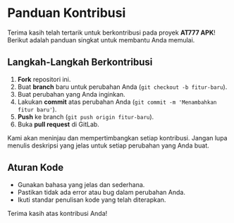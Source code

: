 # Panduan Kontribusi

Terima kasih telah tertarik untuk berkontribusi pada proyek **AT777 APK**! Berikut adalah panduan singkat untuk membantu Anda memulai.

## Langkah-Langkah Berkontribusi

1. **Fork** repositori ini.
2. Buat **branch** baru untuk perubahan Anda (`git checkout -b fitur-baru`).
3. Buat perubahan yang Anda inginkan.
4. Lakukan **commit** atas perubahan Anda (`git commit -m 'Menambahkan fitur baru'`).
5. **Push** ke branch (`git push origin fitur-baru`).
6. Buka **pull request** di GitLab.

Kami akan meninjau dan mempertimbangkan setiap kontribusi. Jangan lupa menulis deskripsi yang jelas untuk setiap perubahan yang Anda buat.

## Aturan Kode

- Gunakan bahasa yang jelas dan sederhana.
- Pastikan tidak ada error atau bug dalam perubahan Anda.
- Ikuti standar penulisan kode yang telah diterapkan.

Terima kasih atas kontribusi Anda!
  

